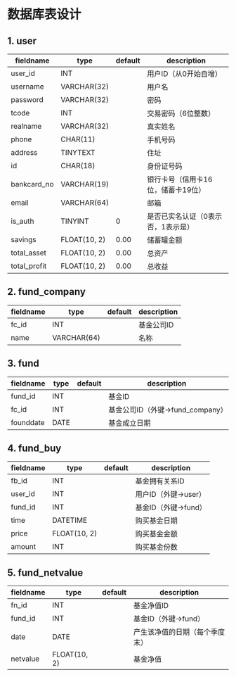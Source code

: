 # 数据库表设计

## 1. user
fieldname     | type         | default | description
------------- | ------------ | ------- | -----------
user_id       | INT          |         | 用户ID（从0开始自增）
username      | VARCHAR(32)  |         | 用户名
password      | VARCHAR(32)  |         | 密码
tcode         | INT          |         | 交易密码（6位整数）
realname      | VARCHAR(32)  |         | 真实姓名
phone         | CHAR(11)     |         | 手机号码
address       | TINYTEXT     |         | 住址
id            | CHAR(18)     |         | 身份证号码
bankcard_no   | VARCHAR(19)  |         | 银行卡号（信用卡16位，储蓄卡19位）
email         | VARCHAR(64)  |         | 邮箱
is_auth       | TINYINT      | 0       | 是否已实名认证（0表示否，1表示是）
savings       | FLOAT(10, 2) | 0.00    | 储蓄罐金额
total_asset   | FLOAT(10, 2) | 0.00    | 总资产
total_profit  | FLOAT(10, 2) | 0.00    | 总收益

## 2. fund_company
fieldname | type        | default | description
--------- | ----------- | ------- | -----------
fc_id     | INT         |         | 基金公司ID
name      | VARCHAR(64) |         | 名称

## 3. fund
fieldname | type | default | description
--------- | ---- | ------- | -----------
fund_id   | INT  |         | 基金ID
fc_id     | INT  |         | 基金公司ID（外键->fund_company）
founddate | DATE |         | 基金成立日期

## 4. fund_buy
fieldname | type         | default | description
--------- | ------------ | ------- | -----------
fb_id     | INT          |         | 基金拥有关系ID
user_id   | INT          |         | 用户ID（外键->user）
fund_id   | INT          |         | 基金ID（外键->fund）
time      | DATETIME     |         | 购买基金日期
price     | FLOAT(10, 2) |         | 购买基金金额
amount    | INT          |         | 购买基金份数

## 5. fund_netvalue
fieldname | type         | default | description
--------- | ------------ | ------- | -----------
fn_id     | INT          |         | 基金净值ID
fund_id   | INT          |         | 基金ID（外键->fund）
date      | DATE         |         | 产生该净值的日期（每个季度末）
netvalue  | FLOAT(10, 2) |         | 基金净值
